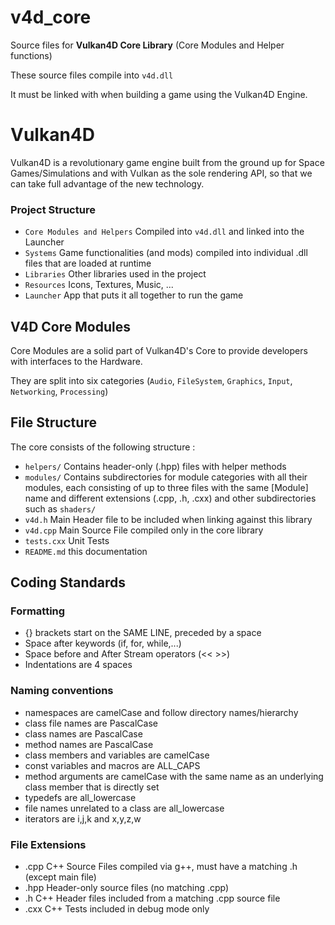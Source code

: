 # v4d_core
Source files for **Vulkan4D Core Library** (Core Modules and Helper functions)

These source files compile into `v4d.dll`

It must be linked with when building a game using the Vulkan4D Engine.


# Vulkan4D
Vulkan4D is a revolutionary game engine built from the ground up for Space Games/Simulations and with Vulkan as the sole rendering API, so that we can take full advantage of the new technology. 

### Project Structure
- `Core Modules and Helpers` Compiled into `v4d.dll` and linked into the Launcher
- `Systems` Game functionalities (and mods) compiled into individual .dll files that are loaded at runtime
- `Libraries` Other libraries used in the project
- `Resources` Icons, Textures, Music, ...
- `Launcher` App that puts it all together to run the game


## V4D Core Modules

Core Modules are a solid part of Vulkan4D's Core to provide developers with interfaces to the Hardware. 

They are split into six categories (`Audio`, `FileSystem`, `Graphics`, `Input`, `Networking`, `Processing`)


## File Structure
The core consists of the following structure :
- `helpers/` Contains header-only (.hpp) files with helper methods
- `modules/` Contains subdirectories for module categories with all their modules, each consisting of up to three files with the same [Module] name and different extensions (.cpp, .h, .cxx) and other subdirectories such as `shaders/`
- `v4d.h` Main Header file to be included when linking against this library
- `v4d.cpp` Main Source File compiled only in the core library
- `tests.cxx` Unit Tests
- `README.md` this documentation


## Coding Standards

### Formatting
- {} brackets start on the SAME LINE, preceded by a space
- Space after keywords (if, for, while,...)
- Space before and After Stream operators (<< >>)
- Indentations are 4 spaces

### Naming conventions
- namespaces are camelCase and follow directory names/hierarchy
- class file names are PascalCase
- class names are PascalCase
- method names are PascalCase
- class members and variables are camelCase
- const variables and macros are ALL_CAPS
- method arguments are camelCase with the same name as an underlying class member that is directly set
- typedefs are all_lowercase
- file names unrelated to a class are all_lowercase
- iterators are i,j,k and x,y,z,w

### File Extensions
- .cpp C++ Source Files compiled via g++, must have a matching .h (except main file)
- .hpp Header-only source files (no matching .cpp)
- .h C++ Header files included from a matching .cpp source file
- .cxx C++ Tests included in debug mode only

